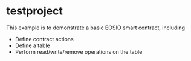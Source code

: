 # testproject

This example is to demonstrate a basic EOSIO smart contract, including

- Define contract actions
- Define a table
- Perform read/write/remove operations on the table

